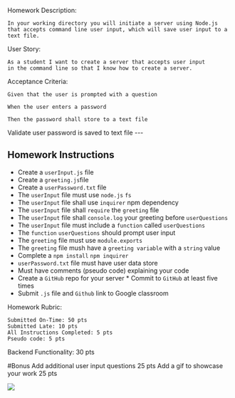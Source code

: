 Homework Description:

    In your working directory you will initiate a server using Node.js that accepts command line user input, which will save user input to a text file.


User Story:

    As a student I want to create a server that accepts user input 
    in the command line so that I know how to create a server.


Acceptance Criteria:

    Given that the user is prompted with a question

    When the user enters a password

    Then the password shall store to a text file


Validate user password is saved to text file  ---
 ## Homework Instructions  
* Create a `userInput.js` file  
* Create a `greeting.js`file
 * Create a `userPassword.txt` file 
* The `userInput` file must use `node.js` `fs` 
 * The `userInput` file shall use `inquirer` npm dependency 
* The `userInput` file shall `require` the `greeting` file  
* The `userInput` file shall `console.log` your greeting before `userQuestions`
 * The `userInput` file must include a `function` called `userQuestions` 
* The `function` `userQuestions` should prompt user input 
* The `greeting` file must use `module.exports`  
* The `greeting` file mush have a `greeting variable` with a `string` value 
* Complete a `npm install` `npm inquirer` 
* `userPassword.txt` file must have user data store 
* Must have comments (pseudo code) explaining your code  
* Create a `GitHub` repo for your server * Commit to `GitHub` at least five times 
* Submit `.js` file and `Github` link to Google classroom

Homework Rubric:

    Submitted On-Time: 50 pts
    Submitted Late: 10 pts
    All Instructions Completed: 5 pts
    Pseudo code: 5 pts


Backend Functionality: 30 pts

#Bonus
Add additional user input questions 25 pts
Add a gif to showcase your work 25 pts

![](https://media2.giphy.com/media/U6LOdBK2qzpi8tJx7s/giphy.gif)
